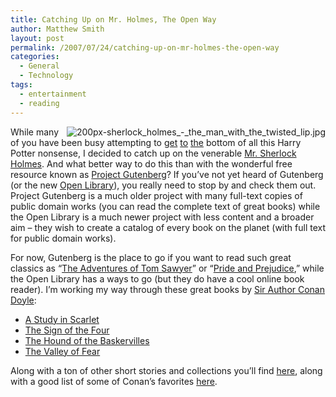 ```yaml
---
title: Catching Up on Mr. Holmes, The Open Way
author: Matthew Smith
layout: post
permalink: /2007/07/24/catching-up-on-mr-holmes-the-open-way
categories:
  - General
  - Technology
tags:
  - entertainment
  - reading
---
```

<img src="http://digivation.net/wp-content/uploads/2007/07/200px-sherlock_holmes_-_the_man_with_the_twisted_lip.thumbnail.jpg" alt="200px-sherlock_holmes_-_the_man_with_the_twisted_lip.jpg" align="right" />While many of you have been busy attempting to [get][1] [to][2] [the][3] bottom of all this Harry Potter nonsense, I decided to catch up on the venerable [Mr. Sherlock Holmes][4]. And what better way to do this than with the wonderful free resource known as [Project Gutenberg][5]? If you&#8217;ve not yet heard of Gutenberg (or the new [Open Library][6]), you really need to stop by and check them out. Project Gutenberg is a much older project with many full-text copies of public domain works (you can read the complete text of great books) while the Open Library is a much newer project with less content and a broader aim &#8211; they wish to create a catalog of every book on the planet (with full text for public domain works).

For now, Gutenberg is the place to go if you want to read such great classics as &#8220;[The Adventures of Tom Sawyer][7]&#8221; or &#8220;[Pride and Prejudice][8],&#8221; while the Open Library has a ways to go (but they do have a cool online book reader). I&#8217;m working my way through these great books by [Sir Author Conan Doyle][9]:

*   [A Study in Scarlet][10]
*   [The Sign of the Four][11]
*   [The Hound of the Baskervilles][12]
*   [The Valley of Fear][13]

Along with a ton of other short stories and collections you&#8217;ll find [here][9], along with a good list of some of Conan&#8217;s favorites [here][14].

 [1]: http://digivation.net/2007/07/16/the-great-debate/
 [2]: http://digivation.net/2007/07/18/harry-potter-deathly-hallows-leaked-kind-of/
 [3]: http://www.msnbc.msn.com/id/19922579/
 [4]: http://en.wikipedia.org/wiki/Sherlock_Holmes
 [5]: http://www.gutenberg.org/wiki/Main_Page
 [6]: http://demo.openlibrary.org/
 [7]: http://www.gutenberg.org/etext/74
 [8]: http://www.gutenberg.org/etext/1342
 [9]: http://www.gutenberg.org/browse/authors/d#a69
 [10]: http://www.gutenberg.org/etext/244
 [11]: http://www.gutenberg.org/etext/2097
 [12]: http://www.gutenberg.org/etext/2852
 [13]: http://www.gutenberg.org/etext/3289
 [14]: http://en.wikipedia.org/wiki/Sherlock_Holmes#Bibliography